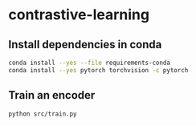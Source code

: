 # contrastive-learning


## Install dependencies in conda

```bash
conda install --yes --file requirements-conda
conda install --yes pytorch torchvision -c pytorch
```

## Train an encoder

```bash
python src/train.py
```
